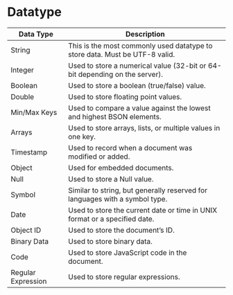 # Datatype

| Data Type          | Description                                                                 |
| ------------------ | --------------------------------------------------------------------------- |
| String             | This is the most commonly used datatype to store data. Must be UTF-8 valid. |
| Integer            | Used to store a numerical value (32-bit or 64-bit depending on the server). |
| Boolean            | Used to store a boolean (true/false) value.                                 |
| Double             | Used to store floating point values.                                        |
| Min/Max Keys       | Used to compare a value against the lowest and highest BSON elements.       |
| Arrays             | Used to store arrays, lists, or multiple values in one key.                 |
| Timestamp          | Used to record when a document was modified or added.                       |
| Object             | Used for embedded documents.                                                |
| Null               | Used to store a Null value.                                                 |
| Symbol             | Similar to string, but generally reserved for languages with a symbol type. |
| Date               | Used to store the current date or time in UNIX format or a specified date.  |
| Object ID          | Used to store the document’s ID.                                            |
| Binary Data        | Used to store binary data.                                                  |
| Code               | Used to store JavaScript code in the document.                              |
| Regular Expression | Used to store regular expressions.                                          |
